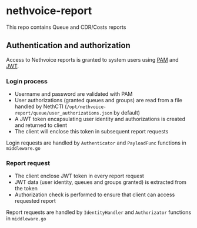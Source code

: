 # nethvoice-report
This repo contains Queue and CDR/Costs reports

## Authentication and authorization

Access to Nethvoice reports is granted to system users using [PAM](https://github.com/msteinert/pam) and [JWT](https://github.com/appleboy/gin-jwt).

### Login process

- Username and password are validated with PAM
- User authorizations (granted queues and groups) are read from a file handled by NethCTI (`/opt/nethvoice-report/queue/user_authorizations.json` by default)
- A JWT token encapsulating user identity and authorizations is created and returned to client
- The client will enclose this token in subsequent report requests

Login requests are handled by `Authenticator` and `PayloadFunc` functions in `middleware.go`

### Report request

- The client enclose JWT token in every report request
- JWT data (user identity, queues and groups granted) is extracted from the token
- Authorization check is performed to ensure that client can access requested report

Report requests are handled by `IdentityHandler` and `Authorizator` functions in `middleware.go`
